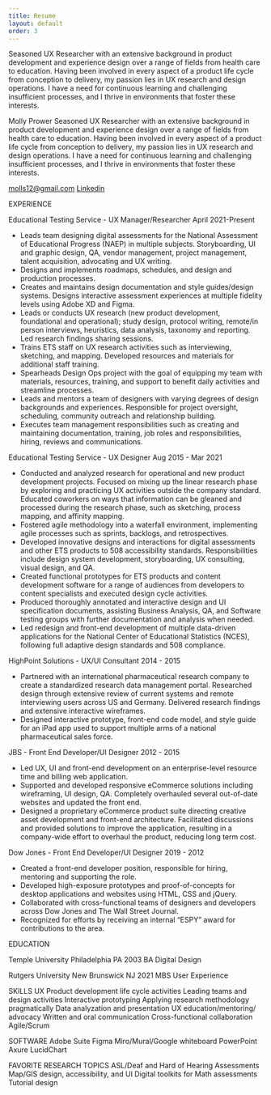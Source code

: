 ```yaml
---
title: Resume
layout: default
order: 3
---
```


Seasoned UX Researcher with an extensive background in product development and experience design over a range of fields from health care to education. Having been involved in every aspect of a product life cycle from conception to delivery, my passion lies in UX research and design operations. I have a need for continuous learning and challenging insufficient processes, and I thrive in environments that foster these interests.

Molly Prower
Seasoned UX Researcher with an extensive background in product development and experience design over a range of fields from health care to education. Having been involved in every aspect of a product life cycle from conception to delivery, my passion lies in UX research and design operations. I have a need for continuous learning and challenging insufficient processes, and I thrive in environments that foster these interests.


<a href="mailto:molls12@gmail.com">molls12@gmail.com</a>
<a href="https://www.linkedin.com/in/molly-prower/">Linkedin</a>

EXPERIENCE

Educational Testing Service - UX Manager/Researcher
April 2021-Present
- Leads team designing digital assessments for the National Assessment of Educational Progress (NAEP) in multiple subjects. Storyboarding, UI and graphic design, QA, vendor management, project management, talent acquisition, advocating and UX writing.
- Designs and implements roadmaps, schedules, and design  and production processes. 
- Creates and maintains design documentation and style guides/design systems. Designs interactive assessment experiences at multiple fidelity levels using Adobe XD and Figma.
- Leads or conducts UX research (new product development, foundational and operational); study design, protocol writing, remote/in person interviews, heuristics, data analysis, taxonomy and reporting. Led research findings sharing sessions.
- Trains ETS staff on UX research activities such as interviewing, sketching, and mapping. Developed resources and materials for additional staff training.
- Spearheads Design Ops project with the goal of equipping my team with materials, resources, training, and support to benefit daily activities and streamline processes.
- Leads and mentors a team of designers with varying degrees of design backgrounds and experiences. Responsible for project oversight, scheduling, community outreach and relationship building.
- Executes team management responsibilities such as creating and maintaining documentation, training, job roles and responsibilities, hiring, reviews and communications. 

Educational Testing Service - UX Designer
Aug 2015 - Mar 2021
- Conducted and analyzed research for operational and new product development projects. Focused on mixing up the linear research phase by exploring and practicing UX activities outside the company standard. Educated coworkers on ways that information can be gleaned and processed during the research phase, such as sketching, process mapping, and affinity mapping.
- Fostered agile methodology into a waterfall environment, implementing agile processes such as sprints, backlogs, and retrospectives.
- Developed innovative designs and interactions for digital assessments and other ETS products to 508 accessibility standards. Responsibilities include design system development, storyboarding, UX consulting, visual design, and QA.
- Created functional prototypes for ETS products and content development software for a range of audiences from developers to content specialists and executed design cycle activities.
- Produced thoroughly annotated and interactive design and UI specification documents, assisting Business Analysis, QA, and Software testing groups with further documentation and analysis when needed.
- Led redesign and front-end development of multiple data-driven applications for the National Center of Educational Statistics (NCES), following full adaptive design standards and 508 compliance.

HighPoint Solutions - UX/UI Consultant
2014 - 2015
- Partnered with an international pharmaceutical research company to create a standardized research data management portal. Researched design through extensive review of current systems and remote interviewing users across US and Germany. Delivered research findings and extensive interactive wireframes.
- Designed interactive prototype, front-end code model, and style guide for an iPad app used to support multiple arms of a national pharmaceutical sales force. 

JBS - Front End Developer/UI Designer
2012 - 2015
- Led UX, UI and front-end development on an enterprise-level resource time and billing web application.
- Supported and developed responsive eCommerce solutions including wireframing, UI design, QA. Completely overhauled several out-of-date websites and updated the front end.
- Designed a proprietary eCommerce product suite directing creative asset development and front-end architecture. Facilitated discussions and provided solutions to improve the application, resulting in a company-wide effort to overhaul the product, reducing long term cost.

Dow Jones - Front End Developer/UI Designer
2019 - 2012
- Created a front-end developer position, responsible for hiring, mentoring and supporting the role.
- Developed high-exposure prototypes and proof-of-concepts for desktop applications and websites using HTML, CSS and jQuery.
- Collaborated with cross-functional teams of designers and  developers across Dow Jones and The Wall Street Journal.
- Recognized for efforts by receiving an internal “ESPY” award for contributions to the area.

EDUCATION

Temple University
Philadelphia PA
2003
BA Digital Design 

Rutgers University
New Brunswick NJ
2021
MBS User Experience 

SKILLS
UX Product development life cycle activities
Leading teams and design activities
Interactive prototyping
Applying research methodology pragmatically
Data analyzation and presentation 
UX education/mentoring/ advocacy
Written and oral communication
Cross-functional collaboration
Agile/Scrum

SOFTWARE
Adobe Suite
Figma
Miro/Mural/Google whiteboard
PowerPoint
Axure
LucidChart
 
FAVORITE RESEARCH TOPICS
ASL/Deaf and Hard of Hearing Assessments
Map/GIS design, accessibility, and UI 
Digital toolkits for Math assessments
Tutorial design 



